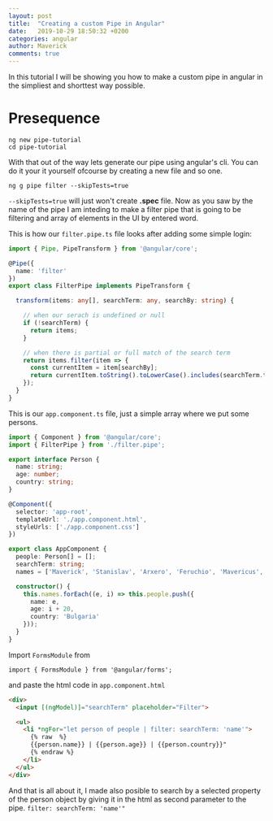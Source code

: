 ```yaml
---
layout: post
title:  "Creating a custom Pipe in Angular"
date:   2019-10-29 18:50:32 +0200
categories: angular
author: Maverick
comments: true
---
```


In this tutorial I will be showing you how to make a custom pipe in angular in the simpliest and shorttest way possible.

# Presequence

    ng new pipe-tutorial
    cd pipe-tutorial

With that out of the way lets generate our pipe using angular's cli. You can do it your it yourself ofcourse by creating a new file and so one.

    ng g pipe filter --skipTests=true

`--skipTests=true` will just won't create **.spec** file. Now as you saw by the name of the pipe I am inteding to make a filter pipe that is going to be filtering and array of elements in the UI by entered word. 

This is how our `filter.pipe.ts` file looks after adding some simple login:

```typescript
import { Pipe, PipeTransform } from '@angular/core';

@Pipe({
  name: 'filter'
})
export class FilterPipe implements PipeTransform {

  transform(items: any[], searchTerm: any, searchBy: string) {

    // when our serach is undefined or null
    if (!searchTerm) {
      return items;
    }

    // when there is partial or full match of the search term
    return items.filter(item => {
      const currentItem = item[searchBy];
      return currentItem.toString().toLowerCase().includes(searchTerm.trim().toLowerCase());
    });
  }
}

```

This is our `app.component.ts` file, just a simple array where we put some persons.
```typescript
import { Component } from '@angular/core';
import { FilterPipe } from './filter.pipe';

export interface Person {
  name: string;
  age: number;
  country: string;
}

@Component({
  selector: 'app-root',
  templateUrl: './app.component.html',
  styleUrls: ['./app.component.css']
})

export class AppComponent {
  people: Person[] = [];
  searchTerm: string;
  names = ['Maverick', 'Stanislav', 'Arxero', 'Feruchio', 'Mavericus', 'Arxiour'];

  constructor() {
    this.names.forEach((e, i) => this.people.push({
      name: e,
      age: i + 20,
      country: 'Bulgaria'
    }));
  }
}
```

Import `FormsModule` from 

    import { FormsModule } from '@angular/forms';

and paste the html code in `app.component.html`

```html
<div>
  <input [(ngModel)]="searchTerm" placeholder="Filter">

  <ul>
    <li *ngFor="let person of people | filter: searchTerm: 'name'">
      {% raw  %} 
      {{person.name}} | {{person.age}} | {{person.country}}"
      {% endraw %}
    </li>
  </ul>
</div>
```

And that is all about it, I made also posible to search by a selected property of the person object by giving it in the html as second parameter to the pipe. `filter: searchTerm: 'name'"`



